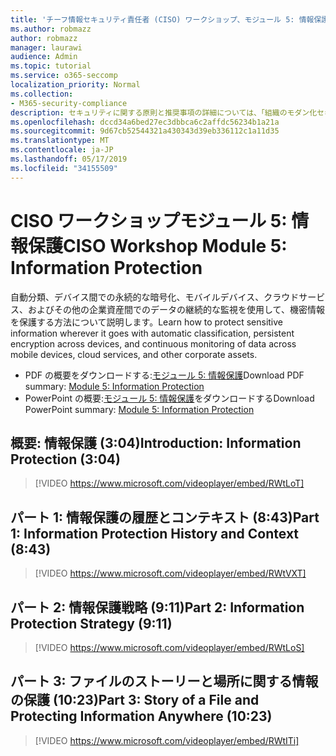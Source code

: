```yaml
---
title: 'チーフ情報セキュリティ責任者 (CISO) ワークショップ、モジュール 5: 情報保護'
ms.author: robmazz
author: robmazz
manager: laurawi
audience: Admin
ms.topic: tutorial
ms.service: o365-seccomp
localization_priority: Normal
ms.collection:
- M365-security-compliance
description: セキュリティに関する原則と推奨事項の詳細については、「組織のモダン化セキュリティ」を参照してください。
ms.openlocfilehash: dccd34a6bed27ec3dbbca6c2affdc56234b1a21a
ms.sourcegitcommit: 9d67cb52544321a430343d39eb336112c1a11d35
ms.translationtype: MT
ms.contentlocale: ja-JP
ms.lasthandoff: 05/17/2019
ms.locfileid: "34155509"
---
```

# <a name="ciso-workshop-module-5-information-protection"></a><span data-ttu-id="eaba2-103">CISO ワークショップモジュール 5: 情報保護</span><span class="sxs-lookup"><span data-stu-id="eaba2-103">CISO Workshop Module 5: Information Protection</span></span>

<span data-ttu-id="eaba2-104">自動分類、デバイス間での永続的な暗号化、モバイルデバイス、クラウドサービス、およびその他の企業資産間でのデータの継続的な監視を使用して、機密情報を保護する方法について説明します。</span><span class="sxs-lookup"><span data-stu-id="eaba2-104">Learn how to protect sensitive information wherever it goes with automatic classification, persistent encryption across devices, and continuous monitoring of data across mobile devices, cloud services, and other corporate assets.</span></span>

- <span data-ttu-id="eaba2-105">PDF の概要をダウンロードする:[モジュール 5: 情報保護](media/ciso-workshop-5-information-protection-strategy.pdf)</span><span class="sxs-lookup"><span data-stu-id="eaba2-105">Download PDF summary: [Module 5: Information Protection](media/ciso-workshop-5-information-protection-strategy.pdf)</span></span>
- <span data-ttu-id="eaba2-106">PowerPoint の概要:[モジュール 5: 情報保護](https://docs.microsoft.com/office365/securitycompliance/media/ciso-workshop-5-information-protection-strategy.pptx)をダウンロードする</span><span class="sxs-lookup"><span data-stu-id="eaba2-106">Download PowerPoint summary: [Module 5: Information Protection](https://docs.microsoft.com/office365/securitycompliance/media/ciso-workshop-5-information-protection-strategy.pptx)</span></span>

## <a name="introduction-information-protection-304"></a><span data-ttu-id="eaba2-107">概要: 情報保護 (3:04)</span><span class="sxs-lookup"><span data-stu-id="eaba2-107">Introduction: Information Protection (3:04)</span></span>

> [!VIDEO https://www.microsoft.com/videoplayer/embed/RWtLoT]

## <a name="part-1-information-protection-history-and-context-843"></a><span data-ttu-id="eaba2-108">パート 1: 情報保護の履歴とコンテキスト (8:43)</span><span class="sxs-lookup"><span data-stu-id="eaba2-108">Part 1: Information Protection History and Context (8:43)</span></span>

> [!VIDEO https://www.microsoft.com/videoplayer/embed/RWtVXT]

## <a name="part-2-information-protection-strategy-911"></a><span data-ttu-id="eaba2-109">パート 2: 情報保護戦略 (9:11)</span><span class="sxs-lookup"><span data-stu-id="eaba2-109">Part 2: Information Protection Strategy (9:11)</span></span>

> [!VIDEO https://www.microsoft.com/videoplayer/embed/RWtLoS]

## <a name="part-3-story-of-a-file-and-protecting-information-anywhere-1023"></a><span data-ttu-id="eaba2-110">パート 3: ファイルのストーリーと場所に関する情報の保護 (10:23)</span><span class="sxs-lookup"><span data-stu-id="eaba2-110">Part 3: Story of a File and Protecting Information Anywhere (10:23)</span></span>

> [!VIDEO https://www.microsoft.com/videoplayer/embed/RWtITi]